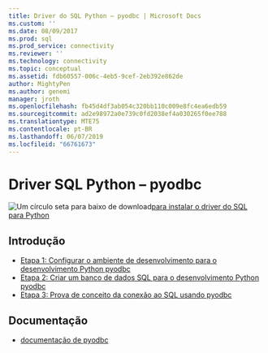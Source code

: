 ```yaml
---
title: Driver do SQL Python – pyodbc | Microsoft Docs
ms.custom: ''
ms.date: 08/09/2017
ms.prod: sql
ms.prod_service: connectivity
ms.reviewer: ''
ms.technology: connectivity
ms.topic: conceptual
ms.assetid: fdb60557-006c-4eb5-9cef-2eb392e862de
author: MightyPen
ms.author: genemi
manager: jroth
ms.openlocfilehash: fb45d4df3ab054c320bb110c009e8fc4ea6edb59
ms.sourcegitcommit: ad2e98972a0e739c0fd2038ef4a030265f0ee788
ms.translationtype: MTE75
ms.contentlocale: pt-BR
ms.lasthandoff: 06/07/2019
ms.locfileid: "66761673"
---
```

# <a name="python-sql-driver---pyodbc"></a>Driver SQL Python – pyodbc

![Um círculo seta para baixo de download](../../../ssdt/media/download.png)[para instalar o driver do SQL para Python](../../sql-connection-libraries.md#anchor-20-drivers-relational-access)

## <a name="getting-started"></a>Introdução

* [Etapa 1: Configurar o ambiente de desenvolvimento para o desenvolvimento Python pyodbc](step-1-configure-development-environment-for-pyodbc-python-development.md)  
* [Etapa 2: Criar um banco de dados SQL para o desenvolvimento Python pyodbc](step-2-create-a-sql-database-for-pyodbc-python-development.md)  
* [Etapa 3: Prova de conceito da conexão ao SQL usando pyodbc](step-3-proof-of-concept-connecting-to-sql-using-pyodbc.md)  

## <a name="documentation"></a>Documentação

* [documentação de pyodbc](https://mkleehammer.github.io/pyodbc/)  
